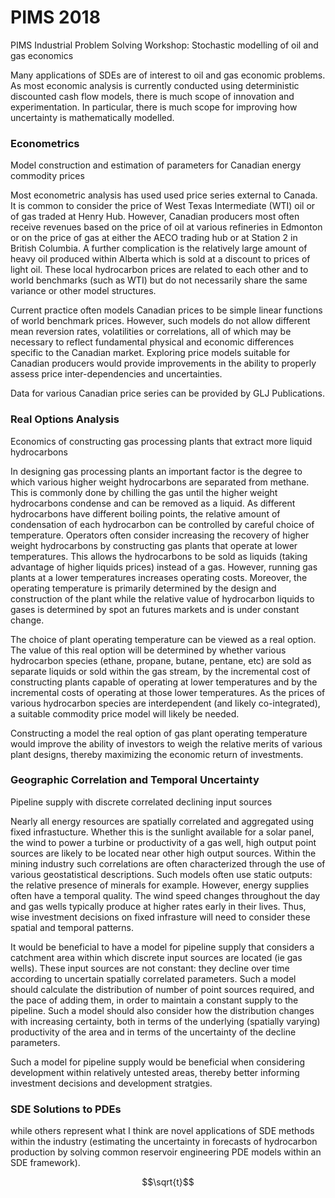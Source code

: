 # PIMS 2018
PIMS Industrial Problem Solving Workshop: Stochastic modelling of oil and gas economics


Many applications of SDEs are of interest to oil and gas economic problems.  As most economic analysis is currently conducted using deterministic discounted cash flow models, there is much scope of innovation and experimentation.  In particular, there is much scope for improving how uncertainty is mathematically modelled.


### Econometrics

Model construction and estimation of parameters for Canadian energy commodity prices

Most econometric analysis has used used price series external to Canada.  It is common to consider the price of West Texas Intermediate (WTI) oil or of gas traded at Henry Hub.  However, Canadian producers most often receive revenues based on the price of oil at various refineries in Edmonton or on the price of gas at either the AECO trading hub or at Station 2 in British Columbia.  A further complication is the relatively large amount of heavy oil produced within Alberta which is sold at a discount to prices of light oil.  These local hydrocarbon prices are related to each other and to world benchmarks (such as WTI) but do not necessarily share the same variance or other model structures.

Current practice often models Canadian prices to be simple linear functions of world benchmark prices.  However, such models do not allow different mean reversion rates, volatilities or correlations, all of which may be necessary to reflect fundamental physical and economic differences specific to the Canadian market.  Exploring price models suitable for Canadian producers would provide improvements in the ability to properly assess price inter-dependencies and uncertainties.

Data for various Canadian price series can be provided by GLJ Publications.


### Real Options Analysis 

Economics of constructing gas processing plants that extract more liquid hydrocarbons 

In designing gas processing plants an important factor is the degree to which various higher weight hydrocarbons are separated from methane.  This is commonly done by chilling the gas until the higher weight hydrocarbons condense and can be removed as a liquid.  As different hydrocarbons have different boiling points, the relative amount of condensation of each hydrocarbon can be controlled by careful choice of temperature.  Operators often consider increasing the recovery of higher weight hydrocarbons by constructing gas plants that operate at lower temperatures.  This allows the hydrocarbons to be sold as liquids (taking advantage of higher liquids prices) instead of a gas.  However, running gas plants at a lower temperatures increases operating costs.  Moreover, the operating temperature is primarily determined by the design and construction of the plant while the relative value of hydrocarbon liquids to gases is determined by spot an futures markets and is under constant change. 

The choice of plant operating temperature can be viewed as a real option.  The value of this real option will be determined by whether various hydrocarbon species (ethane, propane, butane, pentane, etc) are sold as separate liquids or sold within the gas stream, by the incremental cost of constructing plants capable of operating at lower temperatures and by the incremental costs of operating at those lower temperatures.  As the prices of various hydrocarbon species are interdependent (and likely co-integrated), a suitable commodity price model will likely be needed.

Constructing a model the real option of gas plant operating temperature would improve the ability of investors to weigh the relative merits of various plant designs, thereby maximizing the economic return of investments.


### Geographic Correlation and Temporal Uncertainty

Pipeline supply with discrete correlated declining input sources

Nearly all energy resources are spatially correlated and aggregated using fixed infrastucture.  Whether this is the sunlight available for a solar panel, the wind to power a turbine or productivity of a gas well, high output point sources are likely to be located near other high output sources.  Within the mining industry such correlations are often characterized through the use of various geostatistical descriptions.  Such models often use static outputs: the relative presence of minerals for example.  However, energy supplies often have a temporal quality.  The wind speed changes throughout the day and gas wells typically produce at higher rates early in their lives. Thus, wise investment decisions on fixed infrasture will need to consider these spatial and temporal patterns.

It would be beneficial to have a model for pipeline supply that considers a catchment area within which discrete input sources are located (ie gas wells).  These input sources are not constant: they decline over time according to uncertain spatially correlated parameters.  Such a model should calculate the distribution of number of point sources required, and the pace of adding them, in order to maintain a constant supply to the pipeline.  Such a model should also consider how the distribution changes with increasing certainty, both in terms of the underlying (spatially varying) productivity of the area and in terms of the uncertainty of the decline parameters.

Such a model for pipeline supply would be beneficial when considering development within relatively untested areas, thereby better informing investment decisions and development stratgies.


### SDE Solutions to PDEs



while others represent what I think are novel applications of SDE methods within the industry (estimating the uncertainty in forecasts of hydrocarbon production by solving common reservoir engineering PDE models within an SDE framework).

$$\sqrt{t}$$
